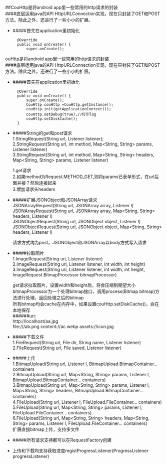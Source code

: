 ##CouHttp是将android app里一些常用的http请求的封装       
####底层运用java的API HttpURLConnection实现，现在只封装了GET和POST方法。除此之外，还进行了一些小小的扩展。   
* #####首先在application里初始化     
    
        @Override
        public void onCreate() {
            super.onCreate();
ouHttp是将android app里一些常用的http请求的封装       
####底层运用java的API HttpURLConnection实现，现在只封装了GET和POST方法。除此之外，还进行了一些小小的扩展。   
* #####首先在application里初始化     
    
        @Override
        public void onCreate() {
            super.onCreate();
            CouHttp couHttp =CouHttp.getInstance();
            couHttp.init(getApplicationContext());
            couHttp.setDebug(true);//打印log
            couHttp.setDiskCache();
        }
    
* #####String的get和post请求     
    1.StringRequest(String url, Listener<String> listener);   
    2.StringRequest(String url, int method, Map<String, String> params, Listener<String> listener)    
    3.StringRequest(String url, int method, Map<String, String> headers, Map<String, String> params, Listener<String> listener)     
    
    1.get请求     
    2.如果method为Request.METHOD_GET,则将params已表单形式，在url后面并接？然后连接起来     
    3.增加请求头headers     
     
* #####扩展JSONObject和JSONArray请求     
    JSONArrayRequest(String url, JSONArray array, Listener<String> l)     
    JSONArrayRequest(String url, JSONArray array, Map<String, String> headers, Listener<String> l)    
    JSONObjectRequest(String url, JSONObject object, Listener<String> l)    
    JSONObjectRequest(String url, JSONObject object, Map<String, String> headers, Listener<String> l)    
    
    请求方式均为post，JSONObject和JSONArray以body方式写入请求    
    
* #####拉取图片    
    1.ImageRequest(String uri, Listener<Bitmap> listener)    
    2.ImageRequest(String uri, Listener<Bitmap> listener, int width, int height)    
    3.ImageRequest(String uri, Listener<Bitmap> listener, int width, int height, ImageRequest.BitmapProcessor bitmapProcessor)    
    
    get请求拉取图片，设置width和height后，将会压缩到期望大小    
    bitmapProcessor为一个处理bitmap接口，调用process(Bitmap bitmap)方法进行处理，返回处理之后的bitmap    
    所有bitmap均会cache在内存中，如果设置couHttp.setDiskCache()，会在本地保存     
    ######uri:      
        http://localhost/aa.jpg    
        file:///ab.png
        content://ac.webp
        assets://icon.jpg     
        
* #####下载文件    
    1.FileRequest(String url, File dir, String name, Listener<File> listener)     
    2.FileRequest(String url, File saved, Listener listener)    
       
* #####上传    
    1.BitmapUpload(String url, Listener<String> l, BitmapUpload.BitmapContainer... containers    
    2.BitmapUpload(String url, Map<String, String> params, Listener<String> l, BitmapUpload.BitmapContainer... containers)    
    3.BitmapUpload(String url, Map<String, String> params, Listener<String> l, Map<String, String> headers, BitmapUpload.BitmapContainer... containers）    
    4.FileUpload(String url, Listener<String> l, FileUpload.FileContainer... containers)    
    5.FileUpload(String url, Map<String, String> params, Listener<String> l, FileUpload.FileContainer... containers)    
    6.FileUpload(String url, Map<String, String> headers, Map<String, String> params, Listener<String> l, FileUpload.FileContainer... containers)    
    扩展直接bitmap上传，支持多文件    
    
* #####所有请求支持都可以在RequestFactory创建   
      
* 上传和下载均支持获取进度registProgressListener(ProgressListener progressListener)



